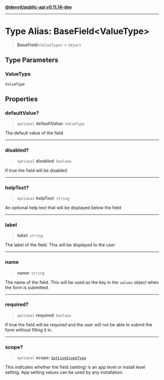 [**@devvit/public-api v0.11.14-dev**](../README.md)

---

# Type Alias: BaseField\<ValueType\>

> **BaseField**\<`ValueType`\> = `object`

## Type Parameters

### ValueType

`ValueType`

## Properties

<a id="defaultvalue"></a>

### defaultValue?

> `optional` **defaultValue**: `ValueType`

The default value of the field

---

<a id="disabled"></a>

### disabled?

> `optional` **disabled**: `boolean`

If true the field will be disabled

---

<a id="helptext"></a>

### helpText?

> `optional` **helpText**: `string`

An optional help text that will be displayed below the field

---

<a id="label"></a>

### label

> **label**: `string`

The label of the field. This will be displayed to the user

---

<a id="name"></a>

### name

> **name**: `string`

The name of the field. This will be used as the key in the `values` object
when the form is submitted.

---

<a id="required"></a>

### required?

> `optional` **required**: `boolean`

If true the field will be required and the user will not be able to submit
the form without filling it in.

---

<a id="scope"></a>

### scope?

> `optional` **scope**: [`SettingScopeType`](SettingScopeType.md)

This indicates whether the field (setting) is an app level or install level
setting. App setting values can be used by any installation.
